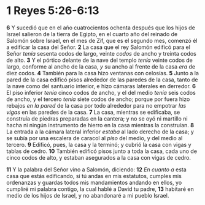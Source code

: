 # 1 Reyes 5:26-6:13



**6** Y sucedió que en el año cuatrocientos ochenta después que los hijos de Israel salieron de la tierra de Egipto, en el cuarto año del reinado de Salomón sobre Israel, en el mes de Zif, que es el segundo mes, comenzó él a edificar la casa del Señor. **2** La casa que el rey Salomón edificó para el Señor *tenía* sesenta codos de largo, veinte *codos* de ancho y treinta codos de alto. **3** Y el pórtico delante de la nave del templo *tenía* veinte codos de largo, conforme al ancho de la casa, *y* su ancho al frente de la casa *era* de diez codos. **4** También para la casa hizo ventanas con celosías. **5** Junto a la pared de la casa edificó pisos alrededor de las paredes de la casa, tanto de la nave como del santuario interior, e hizo cámaras laterales en derredor. **6** El piso inferior *tenía* cinco codos de ancho, y el del medio *tenía* seis codos de ancho, y el tercero *tenía* siete codos de ancho; porque por fuera hizo rebajos *en la pared* de la casa por todo alrededor para no empotrar *las vigas* en las paredes de la casa. **7** La casa, mientras se edificaba, se construía de piedras preparadas en la cantera; y no se oyó ni martillo ni hacha ni ningún instrumento de hierro en la casa mientras la construían. **8** La entrada a la cámara lateral inferior *estaba* al lado derecho de la casa; y se subía por una escalera de caracol al *piso* del medio, y del medio al tercero. **9** Edificó, pues, la casa y la terminó; y cubrió la casa con vigas y tablas de cedro. **10** También edificó pisos junto a toda la casa, cada uno de cinco codos de alto, y estaban asegurados a la casa con vigas de cedro.

**11** Y la palabra del Señor vino a Salomón, diciendo: **12** *En cuanto a* esta casa que estás edificando, si tú andas en mis estatutos, cumples mis ordenanzas y guardas todos mis mandamientos andando en ellos, yo cumpliré mi palabra contigo, la cual hablé a David tu padre, **13** habitaré en medio de los hijos de Israel, y no abandonaré a mi pueblo Israel.
